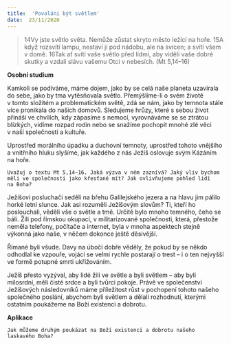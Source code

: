```yaml
---
title:  'Povoláni být světlem'
date:  23/11/2020
---
```


> <p></p>
> 14Vy jste světlo světa. Nemůže zůstat skryto město ležící na hoře. 15A když rozsvítí lampu, nestaví ji pod nádobu, ale na svícen; a svítí všem v domě. 16Tak ať svítí vaše světlo před lidmi, aby viděli vaše dobré skutky a vzdali slávu vašemu Otci v nebesích. (Mt 5,14–16)

**Osobní studium**

Kamkoli se podíváme, máme dojem, jako by se celá naše planeta uzavírala do sebe, jako by tma vytěsňovala světlo. Přemýšlíme-li o svém životě v tomto složitém a problematickém světě, zdá se nám, jako by temnota stále více pronikala do našich domovů. Sledujeme hrůzy, které s sebou život přináší ve chvílích, kdy zápasíme s nemocí, vyrovnáváme se se ztrátou blízkých, vidíme rozpad rodin nebo se snažíme pochopit mnohé zlé věci v naší společnosti a kultuře.

Uprostřed morálního úpadku a duchovní temnoty, uprostřed tohoto vnějšího a vnitřního hluku slyšíme, jak každého z nás Ježíš oslovuje svým Kázáním na hoře.

`Uvažuj o textu Mt 5,14–16. Jaká výzva v něm zaznívá? Jaký vliv bychom měli ve společnosti jako křesťané mít? Jak ovlivňujeme pohled lidí na Boha?`

Ježíšovi posluchači seděli na břehu Ga­lilejského jezera a na hlavu jim pálilo horké letní slunce. Jak asi rozuměli Ježíšovým slovům? Ti, kteří ho poslouchali, věděli vše o světle a tmě. Určitě bylo mnoho temného, čeho se báli. Žili pod římskou okupací, v militarizované společnosti, která, přestože neměla telefony, počítače a internet, byla v mnoha aspektech stejně výkonná jako naše, v něčem dokonce ještě děsivější.

Římané byli všude. Davy na úbočí dobře věděly, že pokud by se někdo odhodlal ke vzpouře, vojáci se velmi rychle postarají o trest – i o ten nejvyšší ve formě potupné smrti ukřižováním.

Ježíš přesto vyzýval, aby lidé žili ve světle a byli světlem – aby byli milosrdní, měli čisté srdce a byli tvůrci pokoje. Právě ve společenství Ježíšových následovníků máme příležitost růst v pochopení tohoto našeho společného poslání, abychom byli světlem a dělali rozhodnutí, kterými ostatním poukážeme na Boží existenci a dobrotu.

**Aplikace**

`Jak můžeme druhým poukázat na Boží existenci a dobrotu našeho laskavého Boha?`